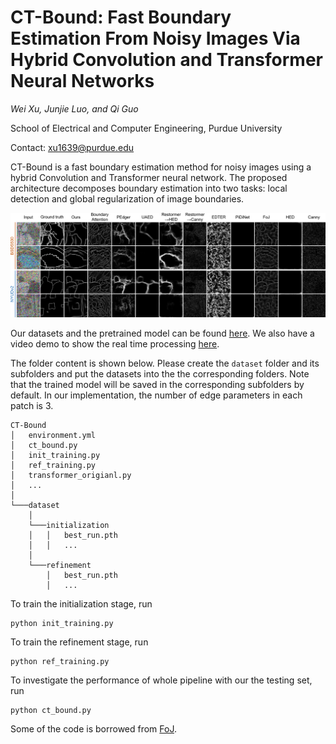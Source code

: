 # CT-Bound: Fast Boundary Estimation From Noisy Images Via Hybrid Convolution and Transformer Neural Networks

*Wei Xu, Junjie Luo, and Qi Guo*

School of Electrical and Computer Engineering, Purdue University

Contact: xu1639@purdue.edu

CT-Bound is a fast boundary estimation method for noisy images using a hybrid Convolution and Transformer neural network. The proposed architecture decomposes boundary estimation into two tasks: local detection and global regularization of image boundaries. 

![Qualitative comparison](/pic/comparison.png "Qualitative comparison")

Our datasets and the pretrained model can be found <a href="https://drive.google.com/drive/folders/19TFgtBi1XZiea0ilWVbKvpalh4g7k8ZH?usp=drive_link" title="CT-Bound datasets">here</a>. We also have a video demo to show the real time processing <a href="https://youtu.be/Vox1iI4VrHM" title="CT-Bound video demo">here</a>. 

The folder content is shown below. Please create the ``dataset`` folder and its subfolders and put the datasets into the the corresponding folders. Note that the trained model will be saved in the corresponding subfolders by default. In our implementation, the number of edge parameters in each patch is 3. 

```
CT-Bound
│   environment.yml
│   ct_bound.py
│   init_training.py
│   ref_training.py
│   transformer_origianl.py
│   ...
│
└───dataset
    │
    └───initialization
    │   │   best_run.pth
    │   │   ...
    │
    └───refinement
        │   best_run.pth
        │   ...
```

To train the initialization stage, run

    python init_training.py

To train the refinement stage, run

    python ref_training.py

To investigate the performance of whole pipeline with our the testing set, run

    python ct_bound.py

Some of the code is borrowed from <a href="https://github.com/dorverbin/fieldofjunctions/tree/main" title="fieldofjunctions">FoJ</a>.

